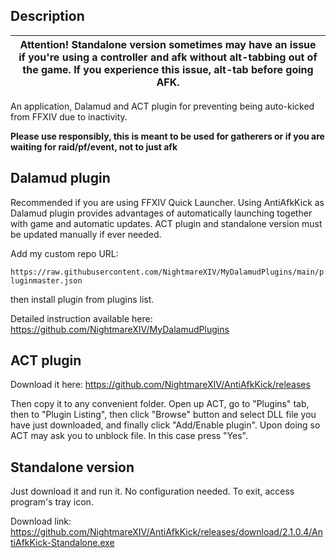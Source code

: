 ## Description

|Attention! Standalone version sometimes may have an issue if you're using a controller and afk without alt-tabbing out of the game. If you experience this issue, alt-tab before going AFK.|
|---|

An application, Dalamud and ACT plugin for preventing being auto-kicked from FFXIV due to inactivity.

**Please use responsibly, this is meant to be used for gatherers or if you are waiting for raid/pf/event, not to just afk**

## Dalamud plugin
Recommended if you are using FFXIV Quick Launcher. Using AntiAfkKick as Dalamud plugin provides advantages of automatically launching together with game and automatic updates. ACT plugin and standalone version must be updated manually if ever needed.

Add my custom repo URL: 

`https://raw.githubusercontent.com/NightmareXIV/MyDalamudPlugins/main/pluginmaster.json` 

then install plugin from plugins list.

Detailed instruction available here: https://github.com/NightmareXIV/MyDalamudPlugins

## ACT plugin
Download it here: https://github.com/NightmareXIV/AntiAfkKick/releases

Then copy it to any convenient folder. Open up ACT, go to "Plugins" tab, then to "Plugin Listing", then click "Browse" button and select DLL file you have just downloaded, and finally click "Add/Enable plugin". Upon doing so ACT may ask you to unblock file. In this case press "Yes".


## Standalone version
Just download it and run it. No configuration needed. To exit, access program's tray icon.

Download link: https://github.com/NightmareXIV/AntiAfkKick/releases/download/2.1.0.4/AntiAfkKick-Standalone.exe
